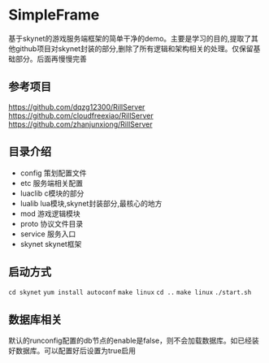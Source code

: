 # SimpleFrame

基于skynet的游戏服务端框架的简单干净的demo。主要是学习的目的,提取了其他github项目对skynet封装的部分,删除了所有逻辑和架构相关的处理。仅保留基础部分。后面再慢慢完善

## 参考项目
https://github.com/dqzg12300/RillServer 
https://github.com/cloudfreexiao/RillServer 
https://github.com/zhanjunxiong/RillServer 

## 目录介绍
* config 策划配置文件
* etc 服务端相关配置
* luaclib c模块的部分
* lualib lua模块,skynet封装部分,最核心的地方
* mod 游戏逻辑模块
* proto 协议文件目录
* service 服务入口
* skynet skynet框架

## 启动方式
``cd skynet``
``yum install autoconf``
``make linux``
``cd ..``
``make linux``
``./start.sh``

## 数据库相关
默认的runconfig配置的db节点的enable是false，则不会加载数据库。如已经装好数据库。可以配置好后设置为true启用
